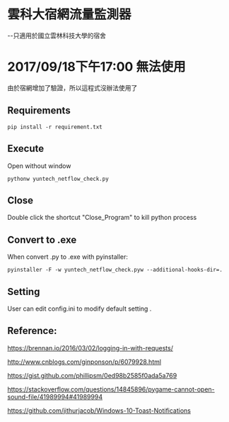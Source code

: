 # 雲科大宿網流量監測器
--只適用於國立雲林科技大學的宿舍

# 2017/09/18下午17:00 無法使用
由於宿網增加了驗證，所以這程式沒辦法使用了

## Requirements
```
pip install -r requirement.txt
```
## Execute
Open without window
```
pythonw yuntech_netflow_check.py
``` 
## Close
Double click the shortcut "Close_Program" to kill python process <p>

## Convert to .exe
When convert .py to .exe with pyinstaller:
```
pyinstaller -F -w yuntech_netflow_check.pyw --additional-hooks-dir=.
```

## Setting
User can edit config.ini to modify default setting .

## Reference: 
https://brennan.io/2016/03/02/logging-in-with-requests/   <p>
http://www.cnblogs.com/ginponson/p/6079928.html   <p>
https://gist.github.com/phillipsm/0ed98b2585f0ada5a769  <p>
https://stackoverflow.com/questions/14845896/pygame-cannot-open-sound-file/41989994#41989994  <p>
https://github.com/jithurjacob/Windows-10-Toast-Notifications  
